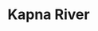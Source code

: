 ---
title: "Kapna River"
title_bn: "কাপনা নদী"
description: "It started flowing from border side of Goainghat and Kanaighat Upazilla of Sylhet and fall into Singar Khal at Ratargul."
---